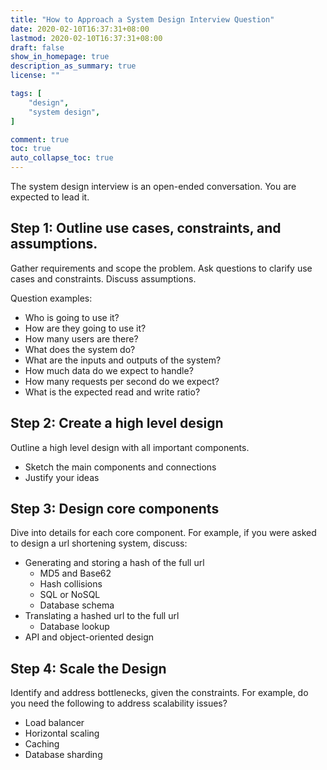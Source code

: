 ```yaml
---
title: "How to Approach a System Design Interview Question"
date: 2020-02-10T16:37:31+08:00
lastmod: 2020-02-10T16:37:31+08:00
draft: false
show_in_homepage: true
description_as_summary: true
license: ""

tags: [
    "design",
    "system design",
]

comment: true
toc: true
auto_collapse_toc: true
---
```


The system design interview is an open-ended conversation. You are expected to lead it.

## Step 1: Outline use cases, constraints, and assumptions.

Gather requirements and scope the problem. Ask questions to clarify use cases and constraints. Discuss assumptions.

Question examples:
- Who is going to use it?
- How are they going to use it?
- How many users are there?
- What does the system do?
- What are the inputs and outputs of the system?
- How much data do we expect to handle?
- How many requests per second do we expect?
- What is the expected read and write ratio?

## Step 2: Create a high level design

Outline a high level design with all important components.
- Sketch the main components and connections
- Justify your ideas

## Step 3: Design core components

Dive into details for each core component. For example, if you were asked to design a url shortening system, discuss:
- Generating and storing a hash of the full url
  - MD5 and Base62
  - Hash collisions
  - SQL or NoSQL
  - Database schema
- Translating a hashed url to the full url
  - Database lookup
- API and object-oriented design

## Step 4: Scale the Design

Identify and address bottlenecks, given the constraints. For example, do you need the following to address scalability issues?
- Load balancer
- Horizontal scaling
- Caching
- Database sharding
